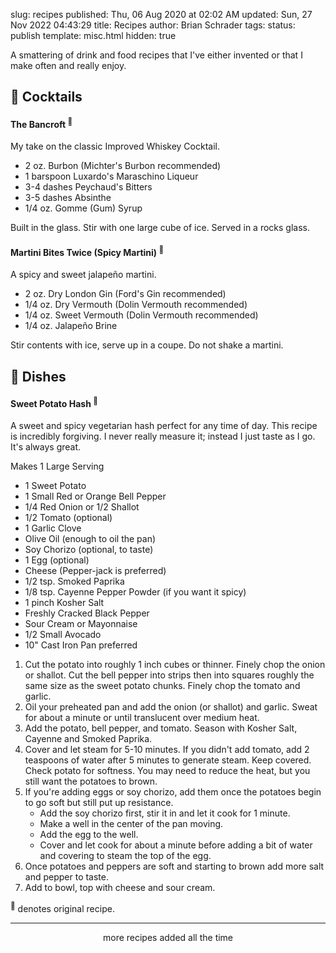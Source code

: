 slug: recipes
published: Thu, 06 Aug 2020 at 02:02 AM
updated: Sun, 27 Nov 2022 04:43:29 
title: Recipes
author: Brian Schrader
tags:
status: publish
template: misc.html
hidden: true

A smattering of drink and food recipes that I've either invented or that I make often and really enjoy.


## 🥃 Cocktails


#### The Bancroft <sup>🔖</sup>

My take on the classic Improved Whiskey Cocktail.

- 2 oz. Burbon (Michter's Burbon recommended)
- 1 barspoon Luxardo's Maraschino Liqueur
- 3-4 dashes Peychaud's Bitters
- 3-5 dashes Absinthe
- 1/4 oz. Gomme (Gum) Syrup

Built in the glass. Stir with one large cube of ice. Served in a rocks glass.


#### Martini Bites Twice (Spicy Martini) <sup>🔖</sup>

A spicy and sweet jalapeño martini.

- 2 oz. Dry London Gin (Ford's Gin recommended)
- 1/4 oz. Dry Vermouth (Dolin Vermouth recommended)
- 1/4 oz. Sweet Vermouth (Dolin Vermouth recommended)
- 1/4 oz. Jalapeño Brine

Stir contents with ice, serve up in a coupe. Do not shake a martini.


## 🥘 Dishes

#### Sweet Potato Hash <sup>🔖</sup>

A sweet and spicy vegetarian hash perfect for any time of day. This recipe is incredibly forgiving. I never really measure it; instead I just taste as I go. It's always great.

Makes 1 Large Serving

- 1 Sweet Potato
- 1 Small Red or Orange Bell Pepper
- 1/4 Red Onion or 1/2 Shallot
- 1/2 Tomato (optional)
- 1 Garlic Clove
- Olive Oil (enough to oil the pan)
- Soy Chorizo (optional, to taste)
- 1 Egg (optional)
- Cheese (Pepper-jack is preferred)
- 1/2 tsp. Smoked Paprika
- 1/8 tsp. Cayenne Pepper Powder (if you want it spicy)
- 1 pinch Kosher Salt
- Freshly Cracked Black Pepper
- Sour Cream or Mayonnaise
- 1/2 Small Avocado
- 10" Cast Iron Pan preferred

1. Cut the potato into roughly 1 inch cubes or thinner. Finely chop the onion or shallot. Cut the bell pepper into strips then into squares roughly the same size as the sweet potato chunks. Finely chop the tomato and garlic.
2. Oil your preheated pan and add the onion (or shallot) and garlic. Sweat for about a minute or until translucent over medium heat.
3. Add the potato, bell pepper, and tomato. Season with Kosher Salt, Cayenne and Smoked Paprika.
4. Cover and let steam for 5-10 minutes. If you didn't add tomato, add 2 teaspoons of water after 5 minutes to generate steam. Keep covered. Check potato for softness. You may need to reduce the heat, but you still want the potatoes to brown.
5. If you're adding eggs or soy chorizo, add them once the potatoes begin to go soft but still put up resistance.
    - Add the soy chorizo first, stir it in and let it cook for 1 minute.
    - Make a well in the center of the pan moving.
    - Add the egg to the well.
    - Cover and let cook for about a minute before adding a bit of water and covering to steam the top of the egg.
6. Once potatoes and peppers are soft and starting to brown add more salt and pepper to taste.
7. Add to bowl, top with cheese and sour cream.

<!--

**Roasted Red Pepper Sandwich** <sup>🔖</sup>

-


**Browned-Butter Chocolate-Chip Cookies**

This recipe is from Binging with Babish. These cookies are excellent. You should make them. Let them rest too. The waiting is worth it.

-
 -->


<div class="footnote">
    <sup>🔖</sup> denotes original recipe.
    <hr />
    <center>more recipes added all the time</center>
</div>
